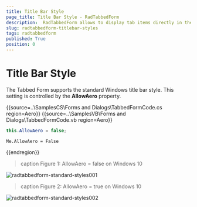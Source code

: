 ```yaml
---
title: Title Bar Style
page_title: Title Bar Style - RadTabbedForm
description:  RadTabbedForm allows to display tab items directly in the title bar  
slug: radtabbedform-titlebar-styles
tags: radtabbedform
published: True
position: 0
---
```


# Title Bar Style

The Tabbed Form supports the standard Windows title bar style. This setting is controlled by the __AllowAero__ property.

{{source=..\SamplesCS\Forms and Dialogs\TabbedFormCode.cs region=Aero}} 
{{source=..\SamplesVB\Forms and Dialogs\TabbedFormCode.vb region=Aero}}
````C#
this.AllowAero = false;

````
````VB.NET
Me.AllowAero = False

```` 

{{endregion}} 


>caption Figure 1: AllowAero = false on Windows 10

![radtabbedform-standard-styles001](images/radtabbedform-standard-styles001.png)

>caption Figure 2: AllowAero = true on Windows 10

![radtabbedform-standard-styles002](images/radtabbedform-standard-styles002.png)
